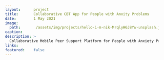 ```yaml
---
layout:      project
title:       Collaborative CBT App for People with Anxity Problems
date:        1 May 2021
image:
  path:       /assets/img/projects/hello-i-m-nik-MrqlyH6J8Yw-unsplash.jpg
caption:     
description: >
  Collaborative Mobile Peer Support Platform for People with Anxiety Problems based on CBT and DBT Theories
links:
featured:    false
---
```




